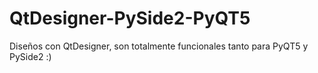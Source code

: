 # QtDesigner-PySide2-PyQT5
Diseños con QtDesigner, son totalmente funcionales tanto para PyQT5 y PySide2 :)
